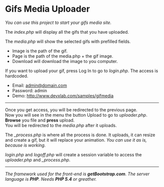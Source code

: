 # Gifs Media Uploader
<em>You can use this project to start your gifs media site. </em>

The <em>index.php</em> will display all the gifs that you have uploaded.

The <em>media.php</em> will show the selected gifs with prefilled fields.  
<ul>
<li>Image is the path of the gif.</li>  
<li>Page is the path of the media.php + the gif image.</li> 
<li>Download will download the image to you computer.</li>
</ul>

If you want to upload your gif, press Log In to go to <em>login.php</em>. The access is hardcoded.  
<ul>
<li>Email: <u>admin@domain.com</u></li>
<li>Password: admin</li>
<li>Demo: <a href="http://www.devxlab.com/samples/gifmedia" target="_blank">http://www.devxlab.com/samples/gifmedia</a></li>
</ul>

<hr>

Once you get access, you will be redirected to the previous page.  
Now you will see in the menu the button Upload to go to <em>uploader.php</em>.  <b>Browse</b> you file and <b>press</b> upload.  
You will be redirected to the <em>media.php</em> after it uploads. 

The <em>_process.php</em> is where all the process is done.  It uploads, it can resize and create a gif, but it will replace your animation. 
<em>You can use it as is, because is working.</em>

<em>login.php</em> and <em>logoff.php</em> will create a session variable to access the <em>uploader.php</em> and <em>_process.php</em>.


<hr>

<em>The framework used for the front-end is <b>getBootstrap.com</b>.  The server language is <b>PHP</b>.  Needs <b>PHP 5.4</b> or greather. </em> 





